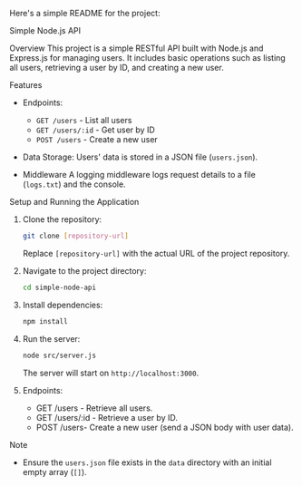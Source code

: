 Here's a simple README for the project:

 Simple Node.js API

Overview
This project is a simple RESTful API built with Node.js and Express.js for managing users. It includes basic operations such as listing all users, retrieving a user by ID, and creating a new user.

 Features
- Endpoints:
  - `GET /users` - List all users
  - `GET /users/:id` - Get user by ID
  - `POST /users` - Create a new user

- Data Storage: 
  Users' data is stored in a JSON file (`users.json`).

- Middleware 
  A logging middleware logs request details to a file (`logs.txt`) and the console.

 Setup and Running the Application

1. Clone the repository:
   ```bash
   git clone [repository-url]
   ```
   Replace `[repository-url]` with the actual URL of the project repository.

2. Navigate to the project directory:
   ```bash
   cd simple-node-api
   ```

3. Install dependencies:
   ```bash
   npm install
   ```

4. Run the server:
   ```bash
   node src/server.js
   ```
   The server will start on `http://localhost:3000`.

5. Endpoints:
   - GET /users - Retrieve all users.
   - GET /users/:id - Retrieve a user by ID.
   - POST /users- Create a new user (send a JSON body with user data).

Note
- Ensure the `users.json` file exists in the `data` directory with an initial empty array (`[]`).

